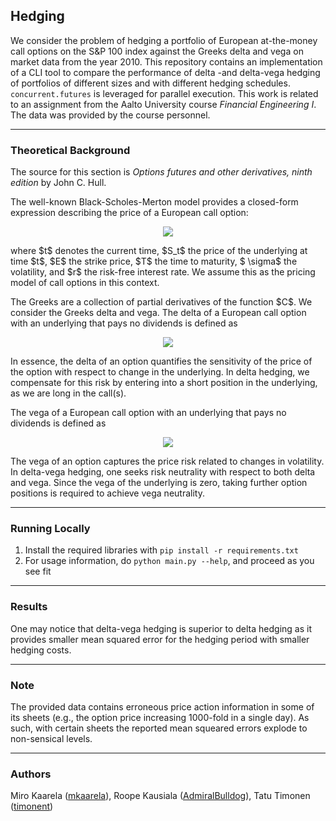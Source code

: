 ## Hedging

We consider the problem of hedging a portfolio of European at-the-money call options on the S&P 100 index against the Greeks delta and vega on market data from the year 2010. This repository contains an implementation of a CLI tool to compare the performance of delta -and delta-vega hedging of portfolios of different sizes and with different hedging schedules. ```concurrent.futures``` is leveraged for parallel execution. This work is related to an assignment from the Aalto University course *Financial Engineering I*. The data was provided by the course personnel.

----

### Theoretical Background 

The source for this section is *Options futures and other derivatives, ninth edition* by John C. Hull.

The well-known Black-Scholes-Merton model provides a closed-form expression describing the price of a European call option:

<p align="center">
   <img src="https://latex.codecogs.com/svg.image?\begin{align*}C(t,&space;S_t;&space;E,&space;T;&space;\sigma)&space;&=&space;S_t&space;\,&space;\mathcal{N}(d_1)&space;-&space;E&space;e^{-r(T-t)}&space;\mathcal{N}(d_2),\\&space;d_1&space;&=&space;\frac{\ln(S_t/E)&space;&plus;&space;(r&space;&plus;&space;\sigma^2/2)(T-t)}{\sigma&space;\sqrt{T-t}},&space;\\&space;d_2&space;&=&space;d_1&space;-&space;\sigma&space;\sqrt{T-t},&space;\\&space;\mathcal{N}(x)&space;&=&space;\frac{1}{2\pi}\int_{-\infty}^x&space;e^{-u^2/2}&space;\,&space;\mathrm{d}u,&space;\end{align*}"/>
</p>

<p>
where $t$ denotes the current time, $S_t$ the price of the underlying at time $t$, $E$ the strike price, $T$ the time to maturity, $ \sigma$ the volatility, and $r$ the risk-free interest rate. We assume this as the pricing model of call options in this context.
</p>

<p>
The Greeks are a collection of partial derivatives of the function $C$. We consider the Greeks delta and vega. The delta of a European call option with an underlying that pays no dividends is defined as
</p>

<p align="center">
   <img src="https://latex.codecogs.com/svg.image?\Delta&space;=&space;\frac{\partial&space;C}{\partial&space;S_t}&space;=&space;\mathcal{N}(d_1)."/>
</p>

In essence, the delta of an option quantifies the sensitivity of the price of the option with respect to change in
the underlying. In delta hedging, we compensate for this risk by entering into a short position in the underlying, as we are long in the call(s).

The vega of a European call option with an underlying that pays no dividends is defined as

<p align="center">
   <img src="https://latex.codecogs.com/svg.image?\mathcal{V}&space;=&space;\frac{\partial&space;C}{\partial&space;\sigma}&space;=&space;S_t&space;\sqrt{T-t}&space;\,&space;\mathcal{N}'(d_1)."/>
</p>

The vega of an option captures the price risk related to changes in volatility. In delta-vega hedging, one seeks risk neutrality with respect to both delta and vega. Since the vega of the underlying is zero, taking further option positions is required to achieve vega neutrality.

----

### Running Locally

   1. Install the required libraries with ```pip install -r requirements.txt```
   2. For usage information, do ```python main.py --help```, and proceed as you see fit

----

### Results

One may notice that delta-vega hedging is superior to delta hedging as it provides smaller mean squared error for the hedging period with smaller hedging costs.

----

### Note

The provided data contains erroneous price action information in some of its sheets (e.g., the option price increasing 1000-fold in a single day). As such, with certain sheets the reported mean squeared errors explode to non-sensical levels.

----

### Authors

Miro Kaarela ([mkaarela](https://github.com/mkaarela)), Roope Kausiala ([AdmiralBulldog](https://github.com/AdmiralBulldog)), Tatu Timonen ([timonent](https://github.com/timonent))
